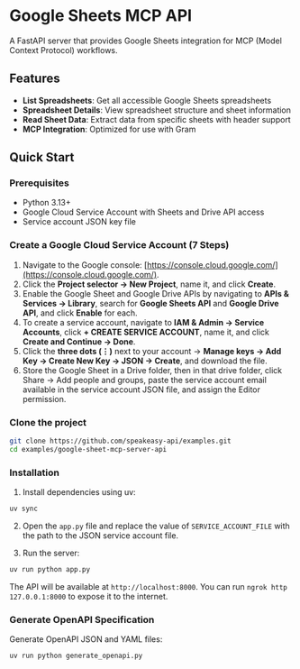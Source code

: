 # Google Sheets MCP API

A FastAPI server that provides Google Sheets integration for MCP (Model Context Protocol) workflows.

## Features

- **List Spreadsheets**: Get all accessible Google Sheets spreadsheets
- **Spreadsheet Details**: View spreadsheet structure and sheet information  
- **Read Sheet Data**: Extract data from specific sheets with header support
- **MCP Integration**: Optimized for use with Gram

## Quick Start

### Prerequisites

- Python 3.13+
- Google Cloud Service Account with Sheets and Drive API access
- Service account JSON key file

### 

### Create a Google Cloud Service Account (7 Steps)

1. Navigate to the Google console: [https://console.cloud.google.com/](https://console.cloud.google.com/).
2. Click the **Project selector → New Project**, name it, and click **Create**.
3. Enable the Google Sheet and Google Drive APIs by navigating to **APIs & Services → Library**, search for **Google Sheets API** and **Google Drive API**, and click **Enable** for each.
4. To create a service account, navigate to **IAM & Admin → Service Accounts**, click **+ CREATE SERVICE ACCOUNT**, name it, and click **Create and Continue → Done**.
5. Click the **three dots (⋮)** next to your account → **Manage keys → Add Key → Create New Key → JSON → Create**, and download the file.
6. Store the Google Sheet in a Drive folder, then in that drive folder, click Share → Add people and groups, paste the service account email available in the service account JSON file, and assign the Editor permission.

### Clone the project

```bash
git clone https://github.com/speakeasy-api/examples.git
cd examples/google-sheet-mcp-server-api
```

### Installation

1. Install dependencies using uv:

```bash
uv sync
```

2. Open the `app.py` file and replace the value of `SERVICE_ACCOUNT_FILE` with the path to the JSON service account file.


3. Run the server:

```bash
uv run python app.py
```

The API will be available at `http://localhost:8000`. You can run `ngrok http 127.0.0.1:8000` to expose it to the internet.

### Generate OpenAPI Specification

Generate OpenAPI JSON and YAML files:

```bash
uv run python generate_openapi.py
```
